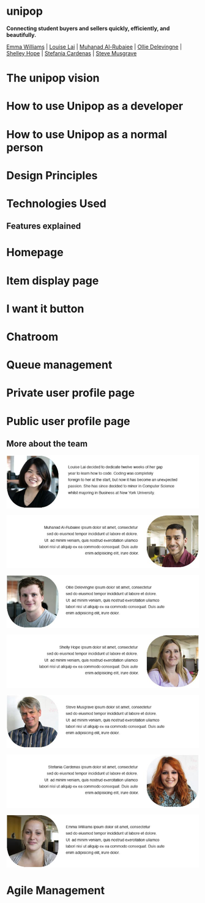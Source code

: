 unipop
====
**Connecting student buyers and sellers quickly, efficiently, and beautifully.**

[Emma Williams] | [Louise Lai] | [Muhanad Al-Rubaiee] | [Ollie Delevingne] | [Shelley Hope] | [Stefania Cardenas] | [Steve Musgrave]

The unipop vision
===

How to use Unipop as a developer
===

How to use Unipop as a normal person
===

Design Principles
===

Technologies Used
====

Features explained
---

Homepage
===

Item display page
===

I want it button
===

Chatroom
===

Queue management
===

Private user profile page
===

Public user profile page
===


More about the team
---
![Louise Lai](public/readme_images/louise.jpg) 

![Muhanad Al-Rubaiee](public/readme_images/muhanad.jpg) 

![Ollie Delevingne](public/readme_images/ollie.jpg) 

![](public/readme_images/shelley.jpg) 

![](public/readme_images/steve.jpg) 

![](public/readme_images/stef.jpg)


![](public/readme_images/emma.jpg) 



Agile Management
===


[Emma Williams]:https://github.com/Em01
[Louise Lai]:https://github.com/loulai
[Muhanad Al-Rubaiee]:https://github.com/muhanad40
[Ollie Delevingne]:https://github.com/odelevingne
[Shelley Hope]:https://github.com/ShelleyHope
[Stefania Cardenas]:https://github.com/stefaniacardenas
[Steve Musgrave]:https://github.com/StephanMusgrave